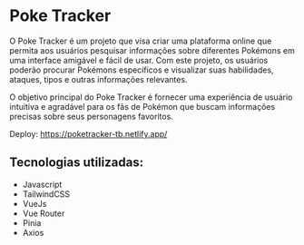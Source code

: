 # Poke Tracker
O Poke Tracker é um projeto que visa criar uma plataforma online que permita aos usuários pesquisar informações sobre diferentes Pokémons em uma interface amigável e fácil de usar. Com este projeto, os usuários poderão procurar Pokémons específicos e visualizar suas habilidades, ataques, tipos e outras informações relevantes.

O objetivo principal do Poke Tracker é fornecer uma experiência de usuário intuitiva e agradável para os fãs de Pokémon que buscam informações precisas sobre seus personagens favoritos.

Deploy: https://poketracker-tb.netlify.app/
## Tecnologias utilizadas:
  - Javascript
  - TailwindCSS
  - VueJs
  - Vue Router
  - Pinia
  - Axios

